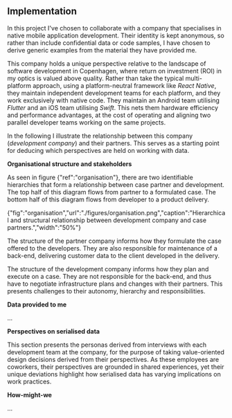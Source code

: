 Implementation
---

In this project I've chosen to collaborate with a company that specialises in native mobile application development. Their identity is kept anonymous, so rather than include confidential data or code samples, I have chosen to derive generic examples from the material they have provided me.

This company holds a unique perspective relative to the landscape of software development in Copenhagen, where return on investment (ROI) in my optics is valued above quality. Rather than take the typical multi-platform approach, using a platform-neutral framework like _React Native_, they maintain independent development teams for each platform, and they work exclusively with native code. They maintain an Android team utilising _Flutter_ and an iOS team utilising _Swift_. This nets them hardware efficiency and performance advantages, at the cost of operating and aligning two parallel developer teams working on the same projects.

In the following I illustrate the relationship between this company (_development company_) and their partners. This serves as a starting point for deducing which perspectives are held on working with data.

**Organisational structure and stakeholders**

As seen in figure {"ref":"organisation"}, there are two identifiable hierarchies that form a relationship between case partner and development. The top half of this diagram flows from partner to a formulated case. The bottom half of this diagram flows from developer to a product delivery.

{"fig":"organisation","url":"./figures/organisation.png","caption":"Hierarchical and structural relationship between development company and case partners.","width":"50%"}

The structure of the partner company informs how they formulate the case offered to the developers. They are also responsible for maintenance of a back-end, delivering customer data to the client developed in the delivery.

The structure of the development company informs how they plan and execute on a case. They are not responsible for the back-end, and thus have to negotiate infrastructure plans and changes with their partners. This presents challenges to their autonomy, hierarchy and responsibilities.

**Data provided to me**

...

**Perspectives on serialised data**

This section presents the personas derived from interviews with each development team at the company, for the purpose of taking value-oriented design decisions derived from their perspectives. As these employees are coworkers, their perspectives are grounded in shared experiences, yet their unique deviations highlight how serialised data has varying implications on work practices.

**How-might-we**

...

<br>